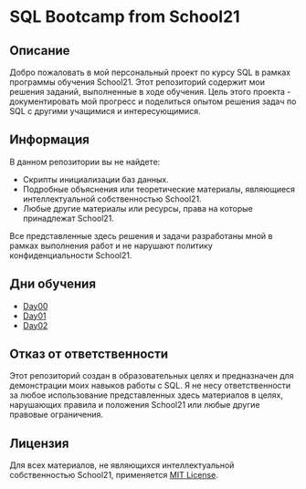 # SQL Bootcamp from School21

## Описание

Добро пожаловать в мой персональный проект по курсу SQL в рамках программы обучения School21. Этот репозиторий содержит мои решения заданий, выполненные в ходе обучения. Цель этого проекта - документировать мой прогресс и поделиться опытом решения задач по SQL с другими учащимися и интересующимися.

## Информация

В данном репозитории вы не найдете:
- Скрипты инициализации баз данных.
- Подробные объяснения или теоретические материалы, являющиеся интеллектуальной собственностью School21.
- Любые другие материалы или ресурсы, права на которые принадлежат School21.

Все представленные здесь решения и задачи разработаны мной в рамках выполнения работ и не нарушают политику конфиденциальности School21.

## Дни обучения

- [Day00](src/Day00/)
- [Day01](src/Day01/)
- [Day02](src/Day02/)

## Отказ от ответственности

Этот репозиторий создан в образовательных целях и предназначен для демонстрации моих навыков работы с SQL. Я не несу ответственности за любое использование представленных здесь материалов в целях, нарушающих правила и положения School21 или любые другие правовые ограничения.
## Лицензия

Для всех материалов, не являющихся интеллектуальной собственностью School21, применяется [MIT License](LICENSE).